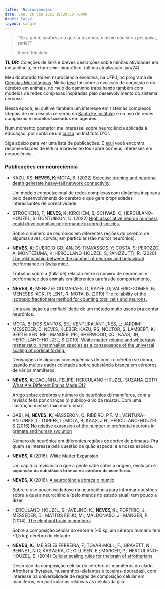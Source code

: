 ```yaml
---
title: 'Neurociências'
date: Sun, 26 Sep 2021 18:20:50 +0000
draft: false
layout: single
---
```


> "Se a gente soubesse o que tá fazendo, o nome não seria pesquisa, seria?"
>
> Albert Einstein

**TL;DR:** Coleções de links e breves descrições sobre minhas atividades em metaciência, em tom semi-biográfico. (última atualização: jan/24)

Meu doutorado foi em neurociência evolutiva, na UFRJ, no programa de [Ciências Morfológicas](https://ppgcm.icb.ufrj.br/). Minha [tese](/pesquisa/tese) foi sobre a evolução da cognição e do cérebro em animais, no meio do caminho trabalhando também com modelos de redes complexas inspiradas pelo desenvolvimento do sistema nervoso.

Nessa época, eu cultivei também um interesse em sistemas complexos (depois de uma escola de verão no
[Santa Fe Institute](https://santafe.edu/)) e no uso de redes complexas e modelos baseados em agentes.

Num momento posterior, me interessei sobre neurociência aplicada à educação, por conta de um [curso](/ensino) no Instituto D'Or.

Siga abaixo para ver uma lista de publicações. E [aqui](/neurociencia/recs) você encontra recomendações de leitura e breves textos sobre os meus interesses em neurociência.

### **Publicações em neurociência**

- KAZU, RS; **NEVES, K**; MOTA, B. (2022) [Selective pruning and neuronal death generate heavy-tail network connectivity.](https://arxiv.org/abs/2408.02625)

    Um modelo computacional de redes complexas com dinâmica inspirada pelo desenvolvimento do cérebro e que gera propriedades interessantes de conectividade.

- STRÖCKENS, F; **NEVES, K**; KIRCHEM, S; SCHWAB, C; HERCULANO‐HOUZEL, S; GÜNTÜRKÜN, O. (2022) [High associative neuron numbers could drive cognitive performance in corvid species.](https://onlinelibrary.wiley.com/doi/full/10.1002/cne.25298)

    Sobre o número de neurônios em diferentes regiões do cérebro de algumas aves, corvos, em particular (são muitos neurônios).

- ****NEVES, K****; GUERCIO, GD; ANJOS-TRAVASSOS, Y; COSTA, S; PEROZZO, A; MONTEZUMA, K; HERCULANO-HOUZEL, S; PANIZZUTTI, R. (2020) [The relationship between the number of neurons and behavioral performance in Swiss mice.](https://www.sciencedirect.com/science/article/abs/pii/S0304394020304729)

    Trabalho sobre a (falta de) relação entre o número de neurônios e performance dos animais em diferentes tarefas de comportamento.

- **NEVES, K**; MENEZES GUIMARÃES, D; RAYÊE, D; VALÉRIO-GOMES, B; MENESES IACK, P; LENT, R; MOTA, B. (2019) [The reliability of the isotropic fractionator method for counting total cells and neurons.](https://www.sciencedirect.com/science/article/pii/S0165027019302493)

    Uma avaliação da confiabilidade de um método muito usado pra contar neurônios.

- MOTA, B; DOS SANTOS, SE.; VENTURA-ANTUNES, L; JARDIM-MESSEDER, D; NEVES, KLEBER; KAZU, RS; NOCTOR, S; LAMBERT, K; BERTELSEN, MF.; MANGER, PR.; SHERWOOD, CC.; KAAS, JH; HERCULANO-HOUZEL, S (2019). [White matter volume and white/gray matter ratio in mammalian species as a consequence of the universal scaling of cortical folding.](https://www.pnas.org/content/116/30/15253)

    Derivações de algumas consequências de como o cérebro se dobra, usando muitos dados coletados sobre substância branca em cérebros de vários mamíferos.

- **NEVES, K**; DACUNHA, FELIPE; HERCULANO-HOUZEL, SUZANA (2017) [What Are Different Brains Made Of?](https://kids.frontiersin.org/article/10.3389/frym.2017.00021)

    Artigo sobre cérebros e número de neurônios de mamíferos, com a revisão feita por crianças (o público-alvo da revista). Com uma ilustração minhas (não muito boa).

- GABI, M; **NEVES, K**; MASSERON, C; RIBEIRO, P F. M.; VENTURA-ANTUNES, L; TORRES, L; MOTA, B; KAAS, J H.; HERCULANO-HOUZEL, S (2016) [No relative expansion of the number of prefrontal neurons in primate and human evolution](http://www.pnas.org/content/113/34/9617.abstract)

    Número de neurônios em diferentes regiões do córtex de primatas. Pra quem se interessa pela questão de quão especial é a nossa espécie.

- **NEVES, K** (2016). [White Matter Expansion](https://www.sciencedirect.com/science/article/pii/B9780128040423000476)

    Um capítulo revisando o que a gente sabe sobre a origem, evolução e expansão da substância branca no cérebro de mamíferos.

- **NEVES, K** (2016). [A neurociência abraça o mundo](http://www.ib.usp.br/revista/node/208)

    Sobre o uso pouco cuidadoso da neurociência para informar questões sobre a qual a neurociência (pelo menos no estado atual) tem pouco a dizer.

- HERCULANO-HOUZEL, S.; AVELINO, K.; **NEVES, K.**; PORFIRIO, J.; MESSEDER, D.; MATTOS FEIJO, M.; MALDONADO, J.; MANGER, P. (2014). [The elephant brain in numbers](https://www.ncbi.nlm.nih.gov/pmc/articles/PMC4053853/)

    Sobre a composição celular do enorme (~5 kg; um cérebro humano tem ~1,5 kg) cérebro do elefante.

- **NEVES, K.**; MEIRELES FERREIRA, F; TOVAR-MOLL, F.; GRAVETT, N.; BENNET, N C; KASWERA, C.; GILLISEN, E.; MANGER, P.; HERCULANO-HOUZEL, S. (2014) [Cellular scaling rules for the brain of afrotherians](https://www.ncbi.nlm.nih.gov/pmc/articles/PMC3925844/)

    Descrição da composição celular do cérebro de mamíferos do clado Afrotheria (hyraxes, musaranhos-elefantes e topeiras-douradas), com interesse na universalidade de regras de composição celular em mamíferos, em particular as relativas às células da glia.
